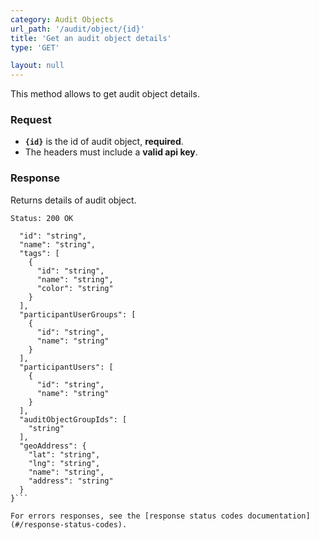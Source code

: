```yaml
---
category: Audit Objects
url_path: '/audit/object/{id}'
title: 'Get an audit object details'
type: 'GET'

layout: null
---
```


This method allows to get audit object details.

### Request

* **`{id}`** is the id of audit object, **required**.
* The headers must include a **valid api key**.

### Response

Returns details of audit object.

```Status: 200 OK```
```{
  "id": "string",
  "name": "string",
  "tags": [
    {
      "id": "string",
      "name": "string",
      "color": "string"
    }
  ],
  "participantUserGroups": [
    {
      "id": "string",
      "name": "string"
    }
  ],
  "participantUsers": [
    {
      "id": "string",
      "name": "string"
    }
  ],
  "auditObjectGroupIds": [
    "string"
  ],
  "geoAddress": {
    "lat": "string",
    "lng": "string",
    "name": "string",
    "address": "string"
  }
}```

For errors responses, see the [response status codes documentation](#/response-status-codes).
